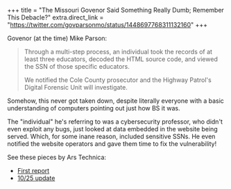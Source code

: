 +++
title = "The Missouri Govenor Said Something Really Dumb; Remember This Debacle?"
extra.direct_link = "https://twitter.com/govparsonmo/status/1448697768311132160"
+++

Govenor (at the time) Mike Parson:

> Through a multi-step process, an individual took the records of at least three educators, decoded the HTML source code, and viewed the SSN of those specific educators.
>
> We notified the Cole County prosecutor and the Highway Patrol's Digital Forensic Unit will investigate.

Somehow, this never got taken down, despite literally everyone with a basic understanding of computers pointing out just how BS it was.

The "individual" he's referring to was a cybersecurity professor, who didn't even exploit any bugs, just looked at data embedded in the website being served. Which, for some inane reason, included sensitive SSNs. He even notified the website operators and gave them time to fix the vulnerability!

See these pieces by Ars Technica:

* [First report](https://arstechnica.com/tech-policy/2021/10/missouri-gov-calls-journalist-who-found-security-flaw-a-hacker-threatens-to-sue/)
* [10/25 update](https://arstechnica.com/tech-policy/2021/10/viewing-website-html-code-is-not-illegal-or-hacking-prof-tells-missouri-gov/)
